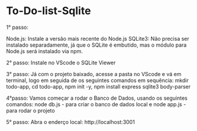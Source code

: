 # To-Do-list-Sqlite
1° passo:

Node.js: Instale a versão mais recente do Node.js
SQLite3: Não precisa ser instalado separadamente, já que o SQLite é embutido, mas o módulo para Node.js será instalado via npm.

2° passo:
Instale no VScode o SQLite Viewer

3° passo:
Já com o projeto baixado, acesse a pasta no VScode e vá em terminal, logo em seguida de os seguintes comandos em sequência:
mkdir todo-app,
cd todo-app,
npm init -y,
npm install express sqlite3 body-parser

4°passo:
Vamos começar a rodar o Banco de Dados, usando os seguintes comandos:
node db.js - para criar o banco de dados local e
node app.js - para rodar o projeto

5° passo: 
Abra o enderço local:
http://localhost:3001

